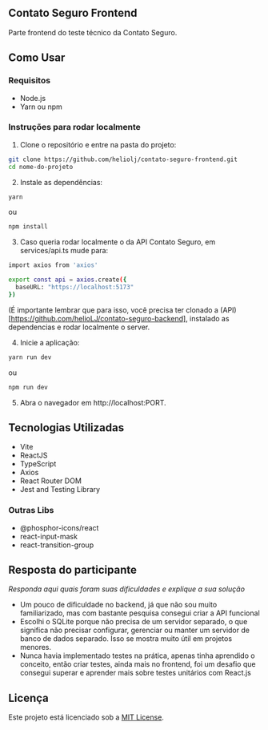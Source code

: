 ## Contato Seguro Frontend
Parte frontend do teste técnico da Contato Seguro.

## Como Usar
### Requisitos
- Node.js
- Yarn ou npm

### Instruções para rodar localmente
1. Clone o repositório e entre na pasta do projeto:

```bash
git clone https://github.com/heliolj/contato-seguro-frontend.git
cd nome-do-projeto
```
2. Instale as dependências:
```bash
yarn
```
ou
```bash
npm install
```
3. Caso queria rodar localmente o da API Contato Seguro, em services/api.ts mude para:
```bash
import axios from 'axios'

export const api = axios.create({
  baseURL: "https://localhost:5173"
})
```
(É importante lembrar que para isso, você precisa ter clonado a (API)[https://github.com/helioLJ/contato-seguro-backend], instalado as dependencias e rodar localmente o server.


4. Inicie a aplicação:
```bash
yarn run dev
```
ou
```bash
npm run dev
```
5. Abra o navegador em http://localhost:PORT.

## Tecnologias Utilizadas

- Vite
- ReactJS
- TypeScript
- Axios
- React Router DOM
- Jest and Testing Library

### Outras Libs

- @phosphor-icons/react
- react-input-mask
- react-transition-group

## Resposta do participante
_Responda aqui quais foram suas dificuldades e explique a sua solução_

- Um pouco de dificuldade no backend, já que não sou muito familiarizado, mas com bastante pesquisa consegui criar a API funcional
- Escolhi o SQLite porque não precisa de um servidor separado, o que significa não precisar configurar, gerenciar ou manter um servidor de banco de dados separado. Isso se mostra muito útil em projetos menores.
- Nunca havia implementado testes na prática, apenas tinha aprendido o conceito, então criar testes, ainda mais no frontend, foi um desafio que consegui superar e aprender mais sobre testes unitários com React.js

## Licença
Este projeto está licenciado sob a [MIT License](./LICENSE).
